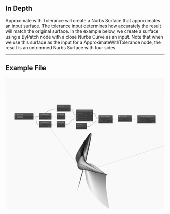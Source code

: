 ## In Depth
Approximate with Tolerance will create a Nurbs Surface that approximates an input surface. The tolerance input determines how accurately the result will match the original surface. In the example below, we create a surface using a ByPatch node with a close Nurbs Curve as an input. Note that when we use this surface as the input for a ApproximateWithTolerance node, the result is an untrimmed Nurbs Surface with four sides.
___
## Example File

![ApproximateWithTolerance](./Autodesk.DesignScript.Geometry.Surface.ApproximateWithTolerance_img.jpg)

